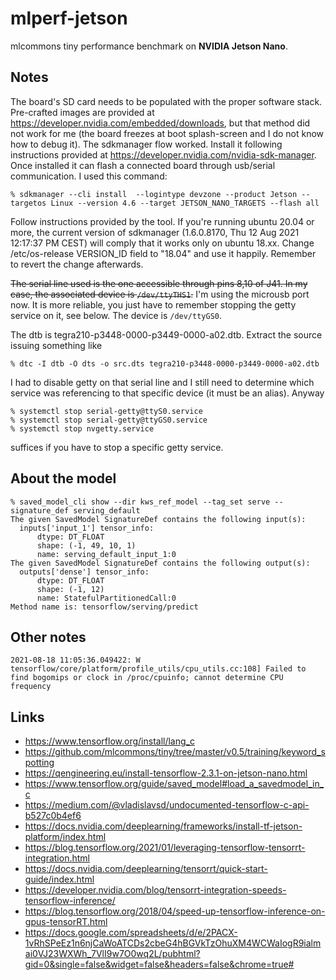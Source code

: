 # mlperf-jetson
mlcommons tiny performance benchmark on **NVIDIA Jetson Nano**.

## Notes
The board's SD card needs to be populated with the proper software stack.
Pre-crafted images are provided at
https://developer.nvidia.com/embedded/downloads, but that method did not work
for me (the board freezes at boot splash-screen and I do not know how to debug
it). The sdkmanager flow worked. Install it following instructions provided at
https://developer.nvidia.com/nvidia-sdk-manager. Once installed it can flash a
connected board through usb/serial communication. I used this command:
```
% sdkmanager --cli install  --logintype devzone --product Jetson --targetos Linux --version 4.6 --target JETSON_NANO_TARGETS --flash all
```
Follow instructions provided by the tool. If you're running ubuntu 20.04 or
more, the current version of sdkmanager (1.6.0.8170, Thu 12 Aug 2021 12:17:37
PM CEST) will comply that it works only on ubuntu 18.xx.  Change
/etc/os-release VERSION_ID field to "18.04" and use it happily. Remember to
revert the change afterwards.

~~The serial line used is the one accessible through pins 8,10 of J41. In my
case, the associated device is `/dev/ttyTHS1`.~~
I'm using the microusb port now. It is more reliable, you just have to remember
stopping the getty service on it, see below. The device is `/dev/ttyGS0`.

The dtb is tegra210-p3448-0000-p3449-0000-a02.dtb. Extract the source issuing something like
```
% dtc -I dtb -O dts -o src.dts tegra210-p3448-0000-p3449-0000-a02.dtb
```

I had to disable getty on that serial line and I still need to determine which service
was referencing to that specific device (it must be an alias). Anyway
```
% systemctl stop serial-getty@ttyS0.service
% systemctl stop serial-getty@ttyGS0.service
% systemctl stop nvgetty.service 
```
suffices if you have to stop a specific getty service.

## About the model
```
% saved_model_cli show --dir kws_ref_model --tag_set serve --signature_def serving_default
The given SavedModel SignatureDef contains the following input(s):
  inputs['input_1'] tensor_info:
      dtype: DT_FLOAT
      shape: (-1, 49, 10, 1)
      name: serving_default_input_1:0
The given SavedModel SignatureDef contains the following output(s):
  outputs['dense'] tensor_info:
      dtype: DT_FLOAT
      shape: (-1, 12)
      name: StatefulPartitionedCall:0
Method name is: tensorflow/serving/predict
```

## Other notes
```
2021-08-18 11:05:36.049422: W tensorflow/core/platform/profile_utils/cpu_utils.cc:108] Failed to find bogomips or clock in /proc/cpuinfo; cannot determine CPU frequency
```

## Links
- https://www.tensorflow.org/install/lang_c
- https://github.com/mlcommons/tiny/tree/master/v0.5/training/keyword_spotting
- https://qengineering.eu/install-tensorflow-2.3.1-on-jetson-nano.html
- https://www.tensorflow.org/guide/saved_model#load_a_savedmodel_in_c
- https://medium.com/@vladislavsd/undocumented-tensorflow-c-api-b527c0b4ef6
- https://docs.nvidia.com/deeplearning/frameworks/install-tf-jetson-platform/index.html
- https://blog.tensorflow.org/2021/01/leveraging-tensorflow-tensorrt-integration.html
- https://docs.nvidia.com/deeplearning/tensorrt/quick-start-guide/index.html
- https://developer.nvidia.com/blog/tensorrt-integration-speeds-tensorflow-inference/
- https://blog.tensorflow.org/2018/04/speed-up-tensorflow-inference-on-gpus-tensorRT.html
- https://docs.google.com/spreadsheets/d/e/2PACX-1vRhSPeEz1n6njCaWoATCDs2cbeG4hBGVkTzOhuXM4WCWaIogR9ialmai0VJ23WXWh_7VlI9w7O0wq2L/pubhtml?gid=0&single=false&widget=false&headers=false&chrome=true#
